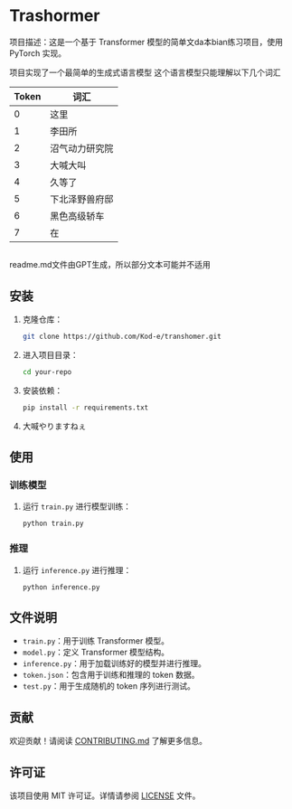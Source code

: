 # Trashormer
项目描述：这是一个基于 Transformer 模型的简单文da本bian练习项目，使用 PyTorch 实现。

项目实现了一个最简单的生成式语言模型
这个语言模型只能理解以下几个词汇

| Token | 词汇               |
|-------|--------------------|
| 0     | 这里               |
| 1     | 李田所             |
| 2     | 沼气动力研究院     |
| 3     | 大喊大叫           |
| 4     | 久等了             |
| 5     | 下北泽野兽府邸     |
| 6     | 黑色高级轿车       |
| 7     | 在                 |
##
readme.md文件由GPT生成，所以部分文本可能并不适用
## 安装

1. 克隆仓库：
    ```bash
    git clone https://github.com/Kod-e/transhomer.git
    ```
2. 进入项目目录：
    ```bash
    cd your-repo
    ```
3. 安装依赖：
    ```bash
    pip install -r requirements.txt
    ```
4. 大喊やりますねぇ
## 使用

### 训练模型

1. 运行 `train.py` 进行模型训练：
    ```bash
    python train.py
    ```

### 推理

1. 运行 `inference.py` 进行推理：
    ```bash
    python inference.py
    ```

## 文件说明

- `train.py`：用于训练 Transformer 模型。
- `model.py`：定义 Transformer 模型结构。
- `inference.py`：用于加载训练好的模型并进行推理。
- `token.json`：包含用于训练和推理的 token 数据。
- `test.py`：用于生成随机的 token 序列进行测试。

## 贡献

欢迎贡献！请阅读 [CONTRIBUTING.md](CONTRIBUTING.md) 了解更多信息。

## 许可证

该项目使用 MIT 许可证。详情请参阅 [LICENSE](LICENSE) 文件。

